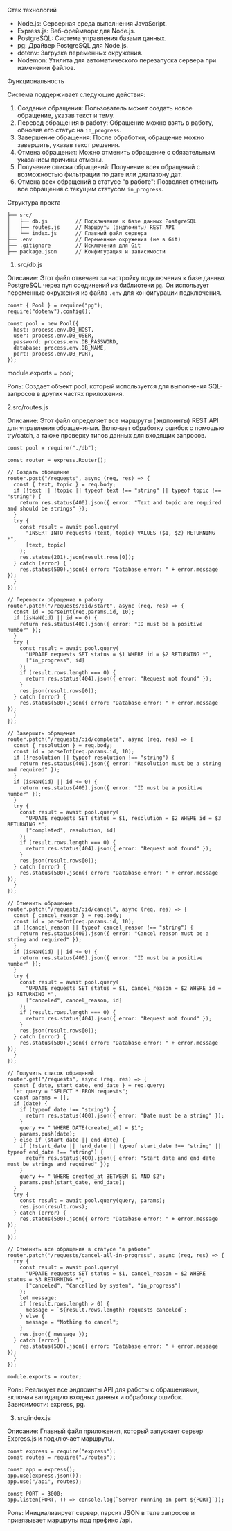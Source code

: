 Стек технологий

- Node.js: Серверная среда выполнения JavaScript.
- Express.js: Веб-фреймворк для Node.js.
- PostgreSQL: Система управления базами данных.
- pg: Драйвер PostgreSQL для Node.js.
- dotenv: Загрузка переменных окружения.
- Nodemon: Утилита для автоматического перезапуска сервера при изменении файлов.

Функциональность

Система поддерживает следующие действия:

1. Создание обращения: Пользователь может создать новое обращение, указав текст и тему.
2. Перевод обращения в работу: Обращение можно взять в работу, обновив его статус на `in_progress`.
3. Завершение обращения: После обработки, обращение можно завершить, указав текст решения.
4. Отмена обращения: Можно отменить обращение с обязательным указанием причины отмены.
5. Получение списка обращений: Получение всех обращений с возможностью фильтрации по дате или диапазону дат.
6. Отмена всех обращений в статусе "в работе": Позволяет отменить все обращения с текущим статусом `in_progress`.

Структура прокта
```
├── src/
│   ├── db.js         // Подключение к базе данных PostgreSQL
│   ├── routes.js     // Маршруты (эндпоинты) REST API
│   └── index.js      // Главный файл сервера
├── .env              // Переменные окружения (не в Git)
├── .gitignore        // Исключения для Git
├── package.json      // Конфигурация и зависимости
```

1. src/db.js

Описание: Этот файл отвечает за настройку подключения к базе данных PostgreSQL через пул соединений из библиотеки `pg`. Он использует переменные окружения из файла `.env` для конфигурации подключения.


```
const { Pool } = require("pg");
require("dotenv").config();

const pool = new Pool({
  host: process.env.DB_HOST,
  user: process.env.DB_USER,
  password: process.env.DB_PASSWORD,
  database: process.env.DB_NAME,
  port: process.env.DB_PORT,
});
```
module.exports = pool;

Роль: Создает объект pool, который используется для выполнения SQL-запросов в других частях приложения.


 2.src/routes.js

Описание: Этот файл определяет все маршруты (эндпоинты) REST API для управления обращениями. Включает обработку ошибок с помощью try/catch, а также проверку типов данных для входящих запросов.

```const express = require("express");
const pool = require("./db");

const router = express.Router();

// Создать обращение
router.post("/requests", async (req, res) => {
  const { text, topic } = req.body;
  if (!text || !topic || typeof text !== "string" || typeof topic !== "string") {
    return res.status(400).json({ error: "Text and topic are required and should be strings" });
  }
  try {
    const result = await pool.query(
      "INSERT INTO requests (text, topic) VALUES ($1, $2) RETURNING *",
      [text, topic]
    );
    res.status(201).json(result.rows[0]);
  } catch (error) {
    res.status(500).json({ error: "Database error: " + error.message });
  }
});

// Перевести обращение в работу
router.patch("/requests/:id/start", async (req, res) => {
  const id = parseInt(req.params.id, 10);
  if (isNaN(id) || id <= 0) {
    return res.status(400).json({ error: "ID must be a positive number" });
  }
  try {
    const result = await pool.query(
      "UPDATE requests SET status = $1 WHERE id = $2 RETURNING *",
      ["in_progress", id]
    );
    if (result.rows.length === 0) {
      return res.status(404).json({ error: "Request not found" });
    }
    res.json(result.rows[0]);
  } catch (error) {
    res.status(500).json({ error: "Database error: " + error.message });
  }
});

// Завершить обращение
router.patch("/requests/:id/complete", async (req, res) => {
  const { resolution } = req.body;
  const id = parseInt(req.params.id, 10);
  if (!resolution || typeof resolution !== "string") {
    return res.status(400).json({ error: "Resolution must be a string and required" });
  }
  if (isNaN(id) || id <= 0) {
    return res.status(400).json({ error: "ID must be a positive number" });
  }
  try {
    const result = await pool.query(
      "UPDATE requests SET status = $1, resolution = $2 WHERE id = $3 RETURNING *",
      ["completed", resolution, id]
    );
    if (result.rows.length === 0) {
      return res.status(404).json({ error: "Request not found" });
    }
    res.json(result.rows[0]);
  } catch (error) {
    res.status(500).json({ error: "Database error: " + error.message });
  }
});

// Отменить обращение
router.patch("/requests/:id/cancel", async (req, res) => {
  const { cancel_reason } = req.body;
  const id = parseInt(req.params.id, 10);
  if (!cancel_reason || typeof cancel_reason !== "string") {
    return res.status(400).json({ error: "Cancel reason must be a string and required" });
  }
  if (isNaN(id) || id <= 0) {
    return res.status(400).json({ error: "ID must be a positive number" });
  }
  try {
    const result = await pool.query(
      "UPDATE requests SET status = $1, cancel_reason = $2 WHERE id = $3 RETURNING *",
      ["canceled", cancel_reason, id]
    );
    if (result.rows.length === 0) {
      return res.status(404).json({ error: "Request not found" });
    }
    res.json(result.rows[0]);
  } catch (error) {
    res.status(500).json({ error: "Database error: " + error.message });
  }
});

// Получить список обращений
router.get("/requests", async (req, res) => {
  const { date, start_date, end_date } = req.query;
  let query = "SELECT * FROM requests";
  const params = [];
  if (date) {
    if (typeof date !== "string") {
      return res.status(400).json({ error: "Date must be a string" });
    }
    query += " WHERE DATE(created_at) = $1";
    params.push(date);
  } else if (start_date || end_date) {
    if (!start_date || !end_date || typeof start_date !== "string" || typeof end_date !== "string") {
      return res.status(400).json({ error: "Start date and end date must be strings and required" });
    }
    query += " WHERE created_at BETWEEN $1 AND $2";
    params.push(start_date, end_date);
  }
  try {
    const result = await pool.query(query, params);
    res.json(result.rows);
  } catch (error) {
    res.status(500).json({ error: "Database error: " + error.message });
  }
});

// Отменить все обращения в статусе "в работе"
router.patch("/requests/cancel-all-in-progress", async (req, res) => {
  try {
    const result = await pool.query(
      "UPDATE requests SET status = $1, cancel_reason = $2 WHERE status = $3 RETURNING *",
      ["canceled", "Cancelled by system", "in_progress"]
    );
    let message;
    if (result.rows.length > 0) {
      message = `${result.rows.length} requests canceled`;
    } else {
      message = "Nothing to cancel";
    }
    res.json({ message });
  } catch (error) {
    res.status(500).json({ error: "Database error: " + error.message });
  }
});

module.exports = router;
```
Роль: Реализует все эндпоинты API для работы с обращениями, включая валидацию входных данных и обработку ошибок.
Зависимости: express, pg.

3. src/index.js

Описание: Главный файл приложения, который запускает сервер Express.js и подключает маршруты.

```
const express = require("express");
const routes = require("./routes");

const app = express();
app.use(express.json());
app.use("/api", routes);

const PORT = 3000;
app.listen(PORT, () => console.log(`Server running on port ${PORT}`));
```
Роль: Инициализирует сервер, парсит JSON в теле запросов и привязывает маршруты под префикс /api.
